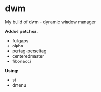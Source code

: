 # **dwm**
My build of dwm - dynamic window manager

**Added patches:**

* fullgaps
* alpha
* pertag-perseltag
* centeredmaster
* fibonacci

**Using:**

* st
* dmenu